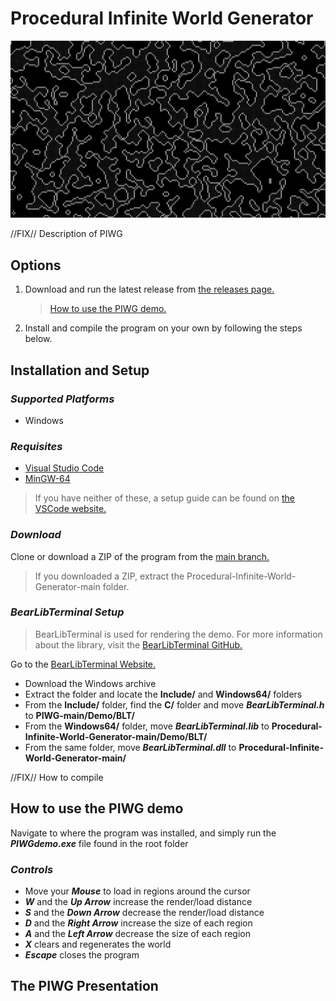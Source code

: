 # Procedural Infinite World Generator

![PIWG Fullscreen Generation Sample](https://github.com/Bwright257/Procedural-Infinite-World-Generator/blob/main/Samples/PIWG-Full.png)

//FIX// Description of PIWG

## Options
1. Download and run the latest release from [the releases page.]()
   > [How to use the PIWG demo.](https://github.com/Bwright257/Procedural-Infinite-World-Generator?tab=readme-ov-file#how-to-use-the-piwg-demo)
3. Install and compile the program on your own by following the steps below.

## Installation and Setup

### *Supported Platforms*
- Windows

### *Requisites*
- [Visual Studio Code](https://code.visualstudio.com/download)
- [MinGW-64](https://www.mingw-w64.org/downloads/)
> If you have neither of these, a setup guide can be found on [the VSCode website.](https://code.visualstudio.com/docs/cpp/config-mingw)

### *Download*
Clone or download a ZIP of the program from the [main branch.](https://github.com/Bwright257/Procedural-Infinite-World-Generator)
> If you downloaded a ZIP, extract the Procedural-Infinite-World-Generator-main folder.

### *BearLibTerminal Setup*
> BearLibTerminal is used for rendering the demo.
> For more information about the library, visit the [BearLibTerminal GitHub.](https://github.com/cfyzium/bearlibterminal)

Go to the [BearLibTerminal Website.](http://foo.wyrd.name/en:bearlibterminal#download)
- Download the Windows archive
- Extract the folder and locate the **Include/** and **Windows64/** folders
- From the **Include/** folder, find the **C/** folder and move ***BearLibTerminal.h*** to **PIWG-main/Demo/BLT/**
- From the **Windows64/** folder, move ***BearLibTerminal.lib*** to **Procedural-Infinite-World-Generator-main/Demo/BLT/**
- From the same folder, move ***BearLibTerminal.dll*** to **Procedural-Infinite-World-Generator-main/**

//FIX// How to compile

## How to use the PIWG demo

Navigate to where the program was installed, and simply run the ***PIWGdemo.exe*** file found in the root folder

### *Controls*
- Move your ***Mouse*** to load in regions around the cursor
- ***W*** and the ***Up Arrow*** increase the render/load distance
- ***S*** and the ***Down Arrow*** decrease the render/load distance
- ***D*** and the ***Right Arrow*** increase the size of each region
- ***A*** and the ***Left Arrow*** decrease the size of each region
- ***X*** clears and regenerates the world
- ***Escape*** closes the program

## The PIWG Presentation

